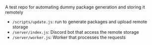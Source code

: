 A test repo for automating dummy package generation and storing it remotely

- `/scripts/update.js`: run to generate packages and upload remote storage
- `/server/index.js`: Discord bot that access the remote storage
- `/server/worker.js`: Worker that processes the requests
